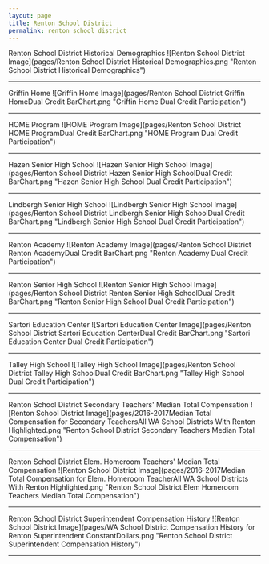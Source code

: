 ```yaml
---
layout: page
title: Renton School District
permalink: renton school district
---
```



Renton School District Historical Demographics
![Renton School District Image](pages/Renton School District Historical Demographics.png "Renton School District Historical Demographics")

___

Griffin Home
![Griffin Home Image](pages/Renton School District Griffin HomeDual Credit BarChart.png "Griffin Home Dual Credit Participation")

___

HOME Program
![HOME Program Image](pages/Renton School District HOME ProgramDual Credit BarChart.png "HOME Program Dual Credit Participation")

___

Hazen Senior High School
![Hazen Senior High School Image](pages/Renton School District Hazen Senior High SchoolDual Credit BarChart.png "Hazen Senior High School Dual Credit Participation")

___

Lindbergh Senior High School
![Lindbergh Senior High School Image](pages/Renton School District Lindbergh Senior High SchoolDual Credit BarChart.png "Lindbergh Senior High School Dual Credit Participation")

___

Renton Academy
![Renton Academy Image](pages/Renton School District Renton AcademyDual Credit BarChart.png "Renton Academy Dual Credit Participation")

___

Renton Senior High School
![Renton Senior High School Image](pages/Renton School District Renton Senior High SchoolDual Credit BarChart.png "Renton Senior High School Dual Credit Participation")

___

Sartori Education Center
![Sartori Education Center Image](pages/Renton School District Sartori Education CenterDual Credit BarChart.png "Sartori Education Center Dual Credit Participation")

___

Talley High School
![Talley High School Image](pages/Renton School District Talley High SchoolDual Credit BarChart.png "Talley High School Dual Credit Participation")

___

Renton School District Secondary Teachers' Median Total Compensation
![Renton School District Image](pages/2016-2017Median Total Compensation for Secondary TeachersAll WA School Districts With Renton Highlighted.png "Renton School District Secondary Teachers Median Total Compensation")

___

Renton School District Elem. Homeroom Teachers' Median Total Compensation
![Renton School District Image](pages/2016-2017Median Total Compensation for Elem. Homeroom TeacherAll WA School Districts With Renton Highlighted.png "Renton School District Elem Homeroom Teachers Median Total Compensation")

___

Renton School District Superintendent Compensation History
![Renton School District Image](pages/WA School District Compensation History for Renton Superintendent ConstantDollars.png "Renton School District Superintendent Compensation History")

___

